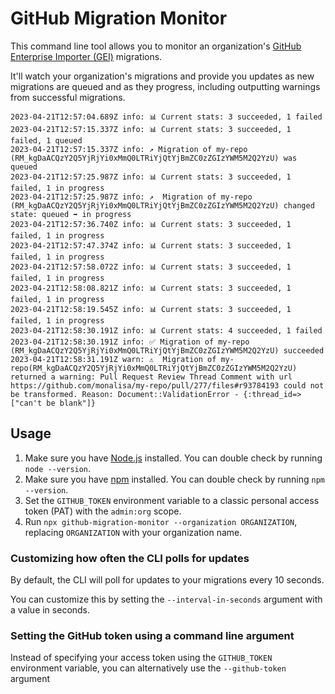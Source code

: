# GitHub Migration Monitor

This command line tool allows you to monitor an organization's [GitHub Enterprise Importer (GEI)](https://docs.github.com/en/migrations/using-github-enterprise-importer) migrations.

It'll watch your organization's migrations and provide you updates as new migrations are queued and as they progress, including outputting warnings from successful migrations.

```
2023-04-21T12:57:04.689Z info: 📊 Current stats: 3 succeeded, 1 failed
2023-04-21T12:57:15.337Z info: 📊 Current stats: 3 succeeded, 1 failed, 1 queued
2023-04-21T12:57:15.337Z info: ↗️ Migration of my-repo (RM_kgDaACQzY2Q5YjRjYi0xMmQ0LTRiYjQtYjBmZC0zZGIzYWM5M2Q2YzU) was queued
2023-04-21T12:57:25.987Z info: 📊 Current stats: 3 succeeded, 1 failed, 1 in progress
2023-04-21T12:57:25.987Z info: ↗️  Migration of my-repo (RM_kgDaACQzY2Q5YjRjYi0xMmQ0LTRiYjQtYjBmZC0zZGIzYWM5M2Q2YzU) changed state: queued ➡️ in progress
2023-04-21T12:57:36.740Z info: 📊 Current stats: 3 succeeded, 1 failed, 1 in progress
2023-04-21T12:57:47.374Z info: 📊 Current stats: 3 succeeded, 1 failed, 1 in progress
2023-04-21T12:57:58.072Z info: 📊 Current stats: 3 succeeded, 1 failed, 1 in progress
2023-04-21T12:58:08.821Z info: 📊 Current stats: 3 succeeded, 1 failed, 1 in progress
2023-04-21T12:58:19.545Z info: 📊 Current stats: 3 succeeded, 1 failed, 1 in progress
2023-04-21T12:58:30.191Z info: 📊 Current stats: 4 succeeded, 1 failed
2023-04-21T12:58:30.191Z info: ✅ Migration of my-repo (RM_kgDaACQzY2Q5YjRjYi0xMmQ0LTRiYjQtYjBmZC0zZGIzYWM5M2Q2YzU) succeeded
2023-04-21T12:58:31.191Z warn: ⚠️  Migration of my-repo(RM_kgDaACQzY2Q5YjRjYi0xMmQ0LTRiYjQtYjBmZC0zZGIzYWM5M2Q2YzU) returned a warning: Pull Request Review Thread Comment with url https://github.com/monalisa/my-repo/pull/277/files#r93784193 could not be transformed. Reason: Document::ValidationError - {:thread_id=>["can't be blank"]}
```

## Usage

1. Make sure you have [Node.js](https://nodejs.org/) installed. You can double check by running `node --version`.
2. Make sure you have [npm](https://npmjs.com) installed. You can double check by running `npm --version`.
3. Set the `GITHUB_TOKEN` environment variable to a classic personal access token (PAT) with the `admin:org` scope.
4. Run `npx github-migration-monitor --organization ORGANIZATION`, replacing `ORGANIZATION` with your organization name.

### Customizing how often the CLI polls for updates

By default, the CLI will poll for updates to your migrations every 10 seconds.

You can customize this by setting the `--interval-in-seconds` argument with a value in seconds.

### Setting the GitHub token using a command line argument

Instead of specifying your access token using the `GITHUB_TOKEN` environment variable, you can alternatively use the `--github-token` argument

